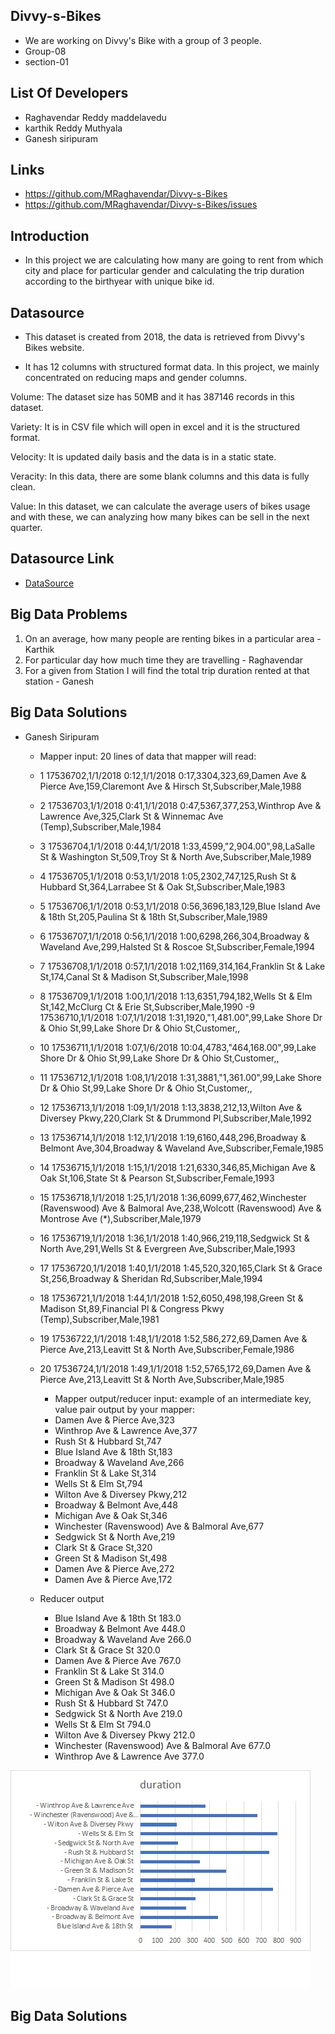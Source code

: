 ## Divvy-s-Bikes
- We are working on Divvy's Bike with a group of 3 people.
- Group-08
- section-01

## List Of Developers
- Raghavendar Reddy maddelavedu
- karthik Reddy Muthyala
- Ganesh siripuram

## Links
- https://github.com/MRaghavendar/Divvy-s-Bikes
- https://github.com/MRaghavendar/Divvy-s-Bikes/issues

## Introduction
- In this project we are calculating how many are going to rent from which city and place for particular gender and calculating the trip duration according to the birthyear with unique bike id.

## Datasource 
- This dataset is created from 2018, the data is retrieved from Divvy's Bikes website.

- It has 12 columns with structured format data. In this project, we mainly concentrated on reducing maps and gender columns.

Volume: The dataset size has 50MB and it has 387146 records in this dataset.

Variety:  It is in CSV file which will open in excel and it is the structured format.

Velocity: It is updated daily basis and the data is in a static state.

Veracity: In this data, there are some blank columns and this data is fully clean.   

Value: In this dataset, we can calculate the average users of bikes usage and with these, we can analyzing how many bikes can be sell in the next quarter.

## Datasource Link
- [DataSource](https://www.kaggle.com/michaelshoemaker/divvy-bike-chicago-2018#Divvy_Trips_2018_Q2.csv)

## Big Data Problems 
1. On an average, how many people are renting bikes in a particular area  -  Karthik
2. For particular day how much time they are travelling - Raghavendar
3. For a given from Station I will find the total trip  duration   rented at that station - Ganesh
## Big Data Solutions

 - Ganesh Siripuram
     - Mapper input: 20  lines of data that mapper will read:
      - 1 17536702,1/1/2018 0:12,1/1/2018 0:17,3304,323,69,Damen Ave & Pierce Ave,159,Claremont Ave & Hirsch St,Subscriber,Male,1988
      - 2 17536703,1/1/2018 0:41,1/1/2018 0:47,5367,377,253,Winthrop Ave & Lawrence Ave,325,Clark St & Winnemac Ave (Temp),Subscriber,Male,1984
    - 3 17536704,1/1/2018 0:44,1/1/2018 1:33,4599,"2,904.00",98,LaSalle St & Washington St,509,Troy St & North Ave,Subscriber,Male,1989
    - 4 17536705,1/1/2018 0:53,1/1/2018 1:05,2302,747,125,Rush St & Hubbard St,364,Larrabee St & Oak St,Subscriber,Male,1983
    - 5 17536706,1/1/2018 0:53,1/1/2018 0:56,3696,183,129,Blue Island Ave & 18th St,205,Paulina St & 18th St,Subscriber,Male,1989
    - 6 17536707,1/1/2018 0:56,1/1/2018 1:00,6298,266,304,Broadway & Waveland Ave,299,Halsted St & Roscoe St,Subscriber,Female,1994
    - 7 17536708,1/1/2018 0:57,1/1/2018 1:02,1169,314,164,Franklin St & Lake St,174,Canal St & Madison St,Subscriber,Male,1998
    - 8 17536709,1/1/2018 1:00,1/1/2018 1:13,6351,794,182,Wells St & Elm St,142,McClurg Ct & Erie St,Subscriber,Male,1990
    -9 17536710,1/1/2018 1:07,1/1/2018 1:31,1920,"1,481.00",99,Lake Shore Dr & Ohio St,99,Lake Shore Dr & Ohio St,Customer,,
    - 10 17536711,1/1/2018 1:07,1/6/2018 10:04,4783,"464,168.00",99,Lake Shore Dr & Ohio St,99,Lake Shore Dr & Ohio St,Customer,,
    - 11 17536712,1/1/2018 1:08,1/1/2018 1:31,3881,"1,361.00",99,Lake Shore Dr & Ohio St,99,Lake Shore Dr & Ohio St,Customer,,
    - 12 17536713,1/1/2018 1:09,1/1/2018 1:13,3838,212,13,Wilton Ave & Diversey Pkwy,220,Clark St & Drummond Pl,Subscriber,Male,1992
    - 13 17536714,1/1/2018 1:12,1/1/2018 1:19,6160,448,296,Broadway & Belmont Ave,304,Broadway & Waveland Ave,Subscriber,Female,1985
    - 14 17536715,1/1/2018 1:15,1/1/2018 1:21,6330,346,85,Michigan Ave & Oak St,106,State St & Pearson St,Subscriber,Female,1993
    - 15 17536718,1/1/2018 1:25,1/1/2018 1:36,6099,677,462,Winchester (Ravenswood) Ave & Balmoral Ave,238,Wolcott (Ravenswood) Ave & Montrose Ave (*),Subscriber,Male,1979
    - 16 17536719,1/1/2018 1:36,1/1/2018 1:40,966,219,118,Sedgwick St & North Ave,291,Wells St & Evergreen Ave,Subscriber,Male,1993
    - 17 17536720,1/1/2018 1:40,1/1/2018 1:45,520,320,165,Clark St & Grace St,256,Broadway & Sheridan Rd,Subscriber,Male,1994
   - 18 17536721,1/1/2018 1:44,1/1/2018 1:52,6050,498,198,Green St & Madison St,89,Financial Pl & Congress Pkwy (Temp),Subscriber,Male,1981
    - 19 17536722,1/1/2018 1:48,1/1/2018 1:52,586,272,69,Damen Ave & Pierce Ave,213,Leavitt St & North Ave,Subscriber,Female,1986
    - 20 17536724,1/1/2018 1:49,1/1/2018 1:52,5765,172,69,Damen Ave & Pierce Ave,213,Leavitt St & North Ave,Subscriber,Male,1985
    
        - Mapper output/reducer input: example of an intermediate key, value pair output by your mapper:
        - Damen Ave & Pierce Ave,323
        - Winthrop Ave & Lawrence Ave,377
        - Rush St & Hubbard St,747
        - Blue Island Ave & 18th St,183
        - Broadway & Waveland Ave,266
        -  Franklin St & Lake St,314
        - Wells St & Elm St,794
        - Wilton Ave & Diversey Pkwy,212
        - Broadway & Belmont Ave,448
        - Michigan Ave & Oak St,346
        - Winchester (Ravenswood) Ave & Balmoral Ave,677
        - Sedgwick St & North Ave,219
        - Clark St & Grace St,320
        - Green St & Madison St,498
        - Damen Ave & Pierce Ave,272
        - Damen Ave & Pierce Ave,172  


    - Reducer output
    
        - Blue Island Ave & 18th St	183.0
        - Broadway & Belmont Ave	448.0
        - Broadway & Waveland Ave	266.0
        - Clark St & Grace St	320.0
        - Damen Ave & Pierce Ave	767.0
        - Franklin St & Lake St	314.0
        - Green St & Madison St	498.0
        - Michigan Ave & Oak St	346.0
        - Rush St & Hubbard St	747.0
        - Sedgwick St & North Ave	219.0
        - Wells St & Elm St	794.0
        - Wilton Ave & Diversey Pkwy	212.0
        - Winchester (Ravenswood) Ave & Balmoral Ave	677.0
        - Winthrop Ave & Lawrence Ave	377.0
        

![bar chart](https://github.com/MRaghavendar/Divvy-s-Bikes/blob/master/images/avgrent.jpg)
   



## Big Data Solutions
